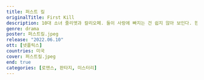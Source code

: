 ```yaml
---
title: 퍼스트 킬
originalTitle: First Kill
description: 10대 소녀 줄리엣과 칼리오페. 둘이 사랑에 빠지는 건 쉽지 않아 보인다. 한 명은 뱀파이어, 다른 하나는 뱀파이어 사냥꾼이니까. 게다가 둘 다 첫 사냥을 치러야 하기에.
genre: drama
poster: 퍼스트킬.jpeg
release: "2022.06.10"
ott: [넷플릭스]
countries: 미국
cover: 퍼스트킬.jpeg
end: true
categories: [로맨스, 판타지, 미스터리]
---
```

